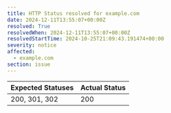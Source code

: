 ```yaml
---
title: HTTP Status resolved for example.com
date: 2024-12-11T13:55:07+00:00Z
resolved: True
resolvedWhen: 2024-12-11T13:55:07+00:00Z
resolvedStartTime: 2024-10-25T21:09:43.191474+00:00
severity: notice
affected:
  - example.com
section: issue
---
```


| Expected Statuses | Actual Status  |
|-------------------|----------------|
| 200, 301, 302 | 200 |
